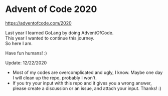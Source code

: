 # Advent of Code 2020
https://adventofcode.com/2020

Last year I learned GoLang by doing AdventOfCode.  
This year I wanted to continue this journey.  
So here I am.

Have fun humans! :)

Update:
12/22/2020
 - Most of my codes are overcomplicated and ugly, I know. Maybe one day I will clean up the repo, probably I won't.
 - If you try your input with this repo and it gives you a wrong answer, please create a discussion or an issue, and attach your input. Thanks! :)
